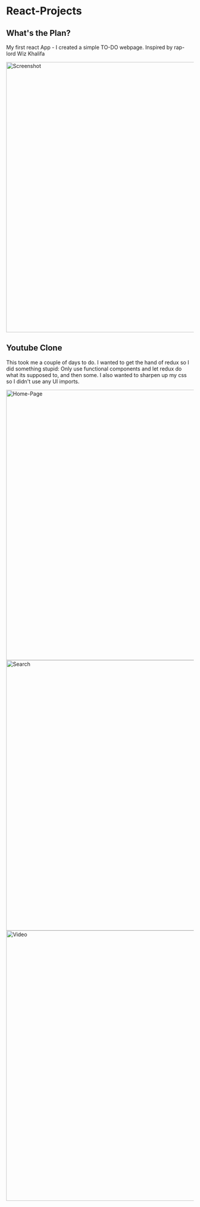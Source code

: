 # React-Projects

## What's the Plan? 
My first react App - I created a simple TO-DO webpage. Inspired by rap-lord Wiz Khalifa 

<img width="725" alt="Screenshot" src="https://user-images.githubusercontent.com/50488059/79701922-f5083700-82b1-11ea-99f1-8836d1dbe62c.png">

## Youtube Clone 
This took me a couple of days to do. I wanted to get the hand of redux so I did something stupid: Only use functional components and let redux do what its supposed to, and then some. I also wanted to sharpen up my css so I didn't use any UI imports. 

<img width="725" alt="Home-Page" src="https://user-images.githubusercontent.com/50488059/80921684-dfead800-8d88-11ea-9ef7-aedd211c5eea.png">

<img width="725" alt="Search" src="https://user-images.githubusercontent.com/50488059/80921693-ea0cd680-8d88-11ea-9dd7-1a0263870e6d.png">

<img width="725" alt="Video" src="https://user-images.githubusercontent.com/50488059/80921695-ec6f3080-8d88-11ea-9348-94543ce4de08.png">


